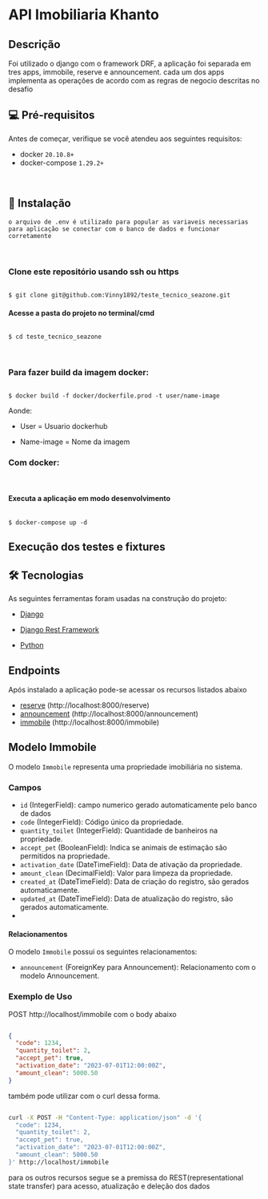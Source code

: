 # API Imobiliaria Khanto


## Descrição
 Foi utilizado o django com o framework DRF, a aplicação foi separada em tres apps, immobile, reserve e announcement. cada um dos apps implementa as operações de acordo com as regras de negocio descritas no desafio



## 💻 Pré-requisitos

  

Antes de começar, verifique se você atendeu aos seguintes requisitos:

* docker `20.10.8+`
* docker-compose `1.29.2+`


  

<br>

  

## 🚀 Instalação

    o arquivo de .env é utilizado para popular as variaveis necessarias para aplicação se conectar com o banco de dados e funcionar corretamente

<br>

  

  

### Clone este repositório usando ssh ou https

````

$ git clone git@github.com:Vinny1892/teste_tecnico_seazone.git

````

#### Acesse a pasta do projeto no terminal/cmd

```

$ cd teste_tecnico_seazone

```

  

<br>

  

### Para fazer build da imagem docker:

```docker

$ docker build -f docker/dockerfile.prod -t user/name-image

```

Aonde:

* User = Usuario dockerhub

* Name-image = Nome da imagem

  
  

<!-- Para instalar o projeto , siga estas etapas: -->

  

### Com docker:

  

<br>

  
  

#### Executa a aplicação em modo desenvolvimento

  

```

$ docker-compose up -d

```


## Execução dos testes e fixtures




## 🛠 Tecnologias

  

As seguintes ferramentas foram usadas na construção do projeto:

  

- [Django](https://www.djangoproject.com/)

- [Django Rest Framework](https://www.django-rest-framework.org/)

- [Python](https://www.python.org/)

## Endpoints

 Após instalado a aplicação pode-se acessar os recursos listados abaixo
   - [reserve](http://localhost:8000/reserve) (http://localhost:8000/reserve)
   - [announcement](http://localhost:8000/announcement) (http://localhost:8000/announcement)
   - [immobile](http://localhost:8000/immobile) (http://localhost:8000/immobile)


## Modelo Immobile
O modelo `Immobile` representa uma propriedade imobiliária no sistema.

### Campos
- `id` (IntegerField): campo numerico gerado automaticamente pelo banco de dados
- `code` (IntegerField): Código único da propriedade.
- `quantity_toilet` (IntegerField): Quantidade de banheiros na propriedade.
- `accept_pet` (BooleanField): Indica se animais de estimação são permitidos na propriedade.
- `activation_date` (DateTimeField): Data de ativação da propriedade.
- `amount_clean` (DecimalField): Valor para limpeza da propriedade.
- `created_at` (DateTimeField): Data de criação do registro, são gerados automaticamente.
- `updated_at` (DateTimeField): Data de atualização do registro, são gerados automaticamente.
- 
#### Relacionamentos
O modelo `Immobile` possui os seguintes relacionamentos:

 - `announcement` (ForeignKey para Announcement): Relacionamento com o modelo Announcement.
### Exemplo de Uso

POST  http://localhost/immobile com o body abaixo

```json

{
  "code": 1234,
  "quantity_toilet": 2,
  "accept_pet": true,
  "activation_date": "2023-07-01T12:00:00Z",
  "amount_clean": 5000.50
}
````
também pode utilizar com o curl dessa forma.
```bash

curl -X POST -H "Content-Type: application/json" -d '{
  "code": 1234,
  "quantity_toilet": 2,
  "accept_pet": true,
  "activation_date": "2023-07-01T12:00:00Z",
  "amount_clean": 5000.50
}' http://localhost/immobile


```
para os outros recursos segue se a premissa do REST(representational state transfer) para acesso, atualização e deleção dos dados 




   

